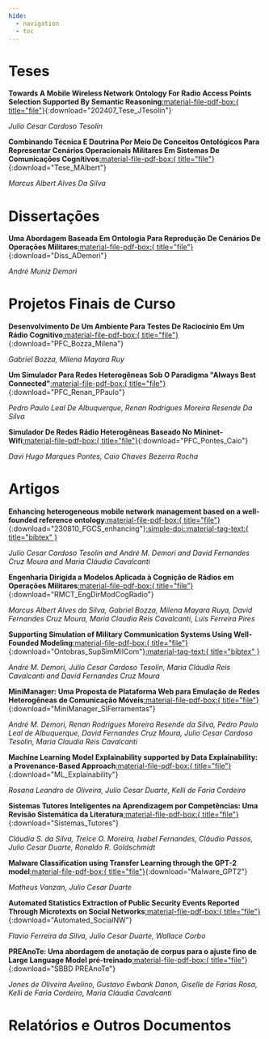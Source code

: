 ```yaml
---
hide:
  - navigation
  - toc
---
```


# Teses

**Towards A Mobile Wireless Network Ontology For Radio Access Points Selection Supported By Semantic Reasoning**[:material-file-pdf-box:{ title="file"}](publi/202407_Tese_JTesolin.pdf){:download="202407_Tese_JTesolin"}

*Julio Cesar Cardoso Tesolin*

**Combinando Técnica E Doutrina Por Meio De Conceitos Ontológicos Para Representar Cenários Operacionais Militares Em Sistemas De Comunicações Cognitivos**[:material-file-pdf-box:{ title="file"}](https://github.com/comp-ime-eb-br/S2C2-IME/blob/main/publi/Tese_de_Doutorado_Marcus__IME_Final_Ass.pdf?raw=true){:download="Tese_MAlbert"}

*Marcus Albert Alves Da Silva*

# Dissertações

**Uma Abordagem Baseada Em Ontologia Para Reprodução De Cenários De  Operações Militares**[:material-file-pdf-box:{ title="file"}](https://github.com/comp-ime-eb-br/S2C2-IME/blob/main/publi/Disserta%C3%A7%C3%A3oAndreMunizDemori_IME_versao_final.pdf?raw=true){:download="Diss_ADemori"}

*André Muniz Demori*

# Projetos Finais de Curso

**Desenvolvimento De Um Ambiente Para Testes De Raciocínio Em Um Rádio Cognitivo**[:material-file-pdf-box:{ title="file"}](https://github.com/comp-ime-eb-br/S2C2-IME/blob/main/publi/PFC___RDS.pdf?raw=true){:download="PFC_Bozza_Milena"}

*Gabriel Bozza, Milena Mayara Ruy*

**Um Simulador Para Redes Heterogêneas Sob O Paradigma "Always Best Connected"**[:material-file-pdf-box:{ title="file"}](https://github.com/comp-ime-eb-br/S2C2-IME/blob/main/publi/PFC_MININET.pdf?raw=true){:download="PFC_Renan_PPaulo"}

*Pedro Paulo Leal De Albuquerque, Renan Rodrigues Moreira Resende Da Silva*

**Simulador De Redes Rádio Heterogêneas Baseado No Mininet-Wifi**[:material-file-pdf-box:{ title="file"}](https://github.com/comp-ime-eb-br/S2C2-IME/blob/main/publi/PFC_VF_Mimic_2022.pdf?raw=true){:download="PFC_Pontes_Caio"}

*Davi Hugo Marques Pontes, Caio Chaves Bezerra Rocha*

# Artigos

**Enhancing heterogeneous mobile network management based on a well-founded reference ontology**[:material-file-pdf-box:{ title="file"}](https://github.com/comp-ime-eb-br/S2C2-IME/blob/52dc2bbf3cbc694688339b65e3cf4f3aa1fde579/publi/230810_FGCS_Enhancing%20heterogeneous%20mobile%20network%20management%20based%20on%20a%20well-founded%20reference%20ontology.pdf?raw=true){:download="230810_FGCS_enhancing"}[:simple-doi:](https://doi.org/10.1016/j.future.2023.08.008)[:material-tag-text:{ title="bibtex" }](https://github.com/comp-ime-eb-br/S2C2-IME/blob/main/publi/ref/S0167739X23003084.bib?raw=true)

*Julio Cesar Cardoso Tesolin and André M. Demori and David Fernandes Cruz Moura and Maria Cláudia Cavalcanti*

**Engenharia Dirigida a Modelos Aplicada à Cognição de Rádios em Operações Militares**[:material-file-pdf-box:{ title="file"}](https://github.com/comp-ime-eb-br/S2C2-IME/blob/main/publi/C-01_Artigo_RMCT_V2_2_corrigido_n.pdf?raw=true){:download="RMCT_EngDirModCogRadio"}

*Marcus Albert Alves da Silva, Gabriel Bozza, Milena Mayara Ruya, David Fernandes Cruz Moura, Maria Claudia Reis Cavalcanti, Luis Ferreira Pires* 

**Supporting Simulation of Military Communication Systems Using Well-Founded Modeling**[:material-file-pdf-box:{ title="file"}](https://github.com/comp-ime-eb-br/S2C2-IME/blob/main/publi/Supporting_Simulation_of_Military_Communication_Systems_Using_Well_Founded_Modeling___Ontobras_2022.pdf?raw=true){:download="Ontobras_SupSimMilCom"}[:material-tag-text:{ title="bibtex" }](https://github.com/comp-ime-eb-br/S2C2-IME/blob/main/publi/ref/supportingsim.bib?raw=true)

*André M. Demori, Julio Cesar Cardoso Tesolin, Maria Cláudia Reis Cavalcanti and David Fernandes Cruz Moura*

**MiniManager: Uma Proposta de Plataforma Web para Emulação de Redes Heterogêneas de Comunicação Móveis**[:material-file-pdf-box:{ title="file"}](https://github.com/comp-ime-eb-br/S2C2-IME/blob/main/publi/MiniManager_Paper___Sal_o_de_Ferramentas_SBRC_2022.pdf?raw=true){:download="MiniManager_SlFerramentas"}

*André M. Demori, Renan Rodrigues Moreira Resende da Silva, Pedro Paulo Leal de Albuquerque, David Fernandes Cruz Moura, Julio Cesar Cardoso Tesolin, Maria Claudia Reis Cavalcanti*

**Machine Learning Model Explainability supported by Data Explainability: a Provenance-Based Approach**[:material-file-pdf-box:{ title="file"}](https://github.com/comp-ime-eb-br/S2C2-IME/blob/main/publi/outrosArtigosEquipe/Artigo_JIDM_rosana_duarte_kelli.pdf?raw=true){:download="ML_Explainability"}

*Rosana Leandro de Oliveira, Julio Cesar Duarte, Kelli de Faria Cordeiro*

**Sistemas Tutores Inteligentes na Aprendizagem por Competências: Uma Revisão Sistemática da Literatura**[:material-file-pdf-box:{ title="file"}](https://github.com/comp-ime-eb-br/S2C2-IME/blob/main/publi/outrosArtigosEquipe/artigo_sbie_claudia_duarte_ronaldo.pdf?raw=true){:download="Sistemas_Tutores"}

*Cláudia S. da Silva, Treice O. Moreira, Isabel Fernandes, Cláudio Passos, Julio Cesar Duarte, Ronaldo R. Goldschmidt*

**Malware Classification using Transfer Learning through the GPT-2 model**[:material-file-pdf-box:{ title="file"}](https://github.com/comp-ime-eb-br/S2C2-IME/blob/main/publi/outrosArtigosEquipe/artigo_sbseg_vanzan_duarte.pdf?raw=true){:download="Malware_GPT2"}

*Matheus Vanzan, Julio Cesar Duarte*

**Automated Statistics Extraction of Public Security Events Reported Through Microtexts on Social Networks**[:material-file-pdf-box:{ title="file"}](https://github.com/comp-ime-eb-br/S2C2-IME/blob/main/publi/outrosArtigosEquipe/artigo_sbsi_2022_automated.pdf?raw=true){:download="Automated_SocialNW"}

*Flavio Ferreira da Silva, Julio Cesar Duarte, Wallace Corbo*

**PREAnoTe: Uma abordagem de anotação de corpus para o ajuste fino de Large Language Model pré-treinado**[:material-file-pdf-box:{ title="file"}](https://github.com/comp-ime-eb-br/S2C2-IME/blob/main/publi/SBBD_2024___PREAnoTe.pdf?raw=true){:download="SBBD PREAnoTe"}

*Jones de Oliveira Avelino, Gustavo Ewbank Danon, Giselle de Farias Rosa, Kelli de Faria Cordeiro, Maria Cláudia Cavalcanti*


# Relatórios e Outros Documentos

